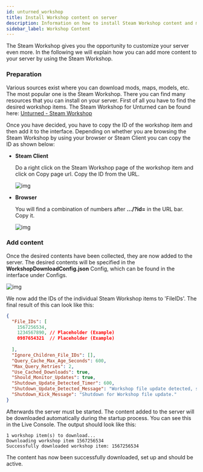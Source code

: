 ```yaml
---
id: unturned_workshop
title: Install Workshop content on server
description: Information on how to install Steam Workshop content and mods on your Unturned server from ZAP-Hosting - ZAP-Hosting.com documentation
sidebar_label: Workshop Content
---
```


The Steam Workshop gives you the opportunity to customize your server even more. In the following we will explain how you can add more content to your server by using the Steam Workshop. 

### Preparation

Various sources exist where you can download mods, maps, models, etc. The most popular one is the Steam Workshop. There you can find many resources that you can install on your server. First of all you have to find the desired workshop items. The Steam Workshop for Unturned can be found here:  [Unturned - Steam Workshop](https://steamcommunity.com/app/304930/workshop/)



Once you have decided, you have to copy the ID of the workshop item and then add it to the interface. Depending on whether you are browsing the Steam Workshop by using your browser or Steam Client you can copy the ID as shown below:

- **Steam Client**

  Do a right click on the Steam Workshop page of the workshop item and click on Copy page url. Copy the ID from the URL.

  ![img](https://screensaver01.zap-hosting.com/index.php/s/QD89esrFTQ8gZfb/preview)

  

- **Browser**

  You will find a combination of numbers after **.../?id=** in the URL bar. Copy it.

  ![img](https://screensaver01.zap-hosting.com/index.php/s/XzRRT98ess4dyFX/preview)





### Add content

Once the desired contents have been collected, they are now added to the server. The desired contents will be specified in the **WorkshopDownloadConfig.json** Config, which can be found in the interface under Configs.

![img](https://screensaver01.zap-hosting.com/index.php/s/T7gsio62gDH7DHb/preview)

We now add the IDs of the individual Steam Workshop items to 'FileIDs'. The final result of this can look like this:

```json
{
  "File_IDs": [
  	1567256534,
    1234567890, // Placeholder (Example)
    0987654321  // Placeholder (Example)
  
  ],
  "Ignore_Children_File_IDs": [],
  "Query_Cache_Max_Age_Seconds": 600,
  "Max_Query_Retries": 2,
  "Use_Cached_Downloads": true,
  "Should_Monitor_Updates": true,
  "Shutdown_Update_Detected_Timer": 600,
  "Shutdown_Update_Detected_Message": "Workshop file update detected, shutdown in: {0}",
  "Shutdown_Kick_Message": "Shutdown for Workshop file update."
}
```

Afterwards the server must be started. The content added to the server will be downloaded automatically during the startup process. You can see this in the Live Console. The output should look like this:

```
1 workshop item(s) to download...
Downloading workshop item 1567256534
Successfully downloaded workshop item: 1567256534
```

The content has now been successfully downloaded, set up and should be active. 

